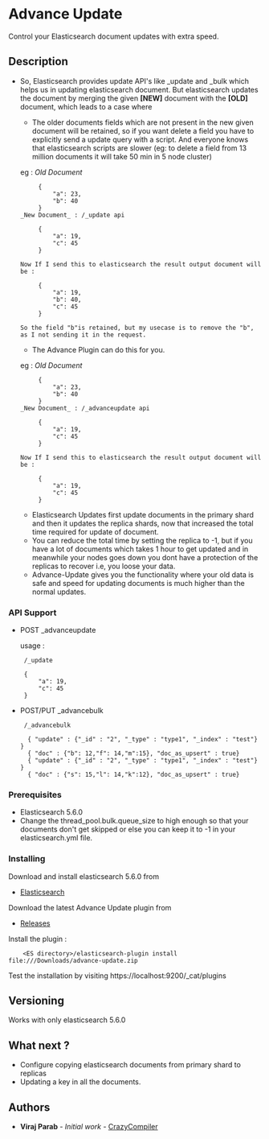 # Advance Update

Control your Elasticsearch document updates with extra speed.

## Description

 - So, Elasticsearch provides update API's like _update and _bulk which helps us in updating elasticsearch document.
 But elasticsearch updates the document by merging the given **[NEW]** document with the **[OLD]** document, which leads to
  a case where
    - The older documents fields which are not present in the new given document will be retained, so if you want
      delete a field you have to explicitly send a update query with a script. And everyone knows that elasticsearch
      scripts are slower (eg: to delete a field from 13 million documents it will take 50 min in 5 node cluster)

     eg : _Old Document_

            {
                "a": 23,
                "b": 40
            }
       _New Document_ : /_update api

            {
                "a": 19,
                "c": 45
            }

       Now If I send this to elasticsearch the result output document will be :

            {
                "a": 19,
                "b": 40,
                "c": 45
            }

       So the field "b"is retained, but my usecase is to remove the "b", as I not sending it in the request.
     - The Advance Plugin can do this for you.

     eg : _Old Document_

            {
                "a": 23,
                "b": 40
            }
       _New Document_ : /_advanceupdate api

            {
                "a": 19,
                "c": 45
            }

       Now If I send this to elasticsearch the result output document will be :

            {
                "a": 19,
                "c": 45
            }

     - Elasticsearch Updates first update documents in the primary shard and then
     it updates the replica shards, now that increased the total time required for
     update of document.
     - You can reduce the total time by setting the replica to -1, but if you have a lot
     of documents which takes 1 hour to get updated and in meanwhile your nodes goes down
     you dont have a protection of the replicas to recover i.e, you loose your data.
     - Advance-Update gives you the functionality where your old data is safe and
     speed for updating documents is much higher than the normal updates.

### API Support

 - POST _advanceupdate

    usage :

        /_update

        {
            "a": 19,
            "c": 45
        }


 - POST/PUT _advancebulk

        /_advancebulk

         { "update" : {"_id" : "2", "_type" : "type1", "_index" : "test"} }
         { "doc" : {"b": 12,"f": 14,"m":15}, "doc_as_upsert" : true}
         { "update" : {"_id" : "2", "_type" : "type1", "_index" : "test"} }
         { "doc" : {"s": 15,"l": 14,"k":12}, "doc_as_upsert" : true}





### Prerequisites

- Elasticsearch 5.6.0
- Change the thread_pool.bulk.queue_size to high enough so that your documents don't get skipped or else you can keep it to -1 in your elasticsearch.yml file.

### Installing

Download and install elasticsearch 5.6.0 from
* [Elasticsearch](https://www.elastic.co/blog/elasticsearch-5-6-0-released)

Download the latest Advance Update plugin from
* [Releases](https://github.com/CrazyCompiler/advance-update/releases)

Install the plugin :


```
    <ES directory>/elasticsearch-plugin install file:///Downloads/advance-update.zip
```

Test the installation by visiting https://localhost:9200/_cat/plugins

## Versioning

Works with only elasticsearch 5.6.0

## What next ? 
* Configure copying elasticsearch documents from primary shard to replicas
* Updating a key in all the documents. 

## Authors

* **Viraj Parab** - *Initial work* - [CrazyCompiler](https://github.com/CrazyCompiler)
